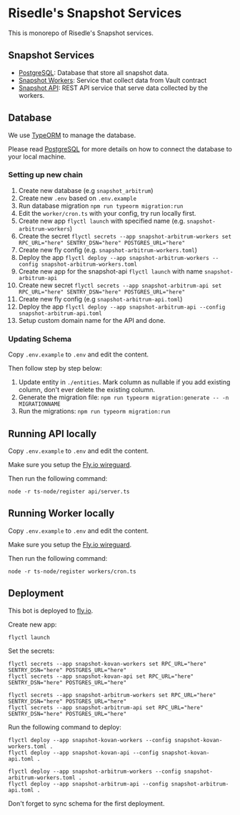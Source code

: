 # Risedle's Snapshot Services

This is monorepo of Risedle's Snapshot services.

## Snapshot Services

-   [PostgreSQL](./postgresql): Database that store all snapshot data.
-   [Snapshot Workers](./workers): Service that collect data from Vault contract
-   [Snapshot API](./api): REST API service that serve data collected by the
    workers.

## Database

We use [TypeORM](https://typeorm.io/) to manage the database.

Please read [PostgreSQL](./postgresql/README.md) for more details on how to
connect the database to your local machine.

### Setting up new chain

1. Create new database (e.g `snapshot_arbitrum`)
2. Create new `.env` based on `.env.example`
3. Run database migration `npm run typeorm migration:run`
4. Edit the `worker/cron.ts` with your config, try run locally first.
5. Create new app `flyctl launch` with specified name (e.g.
   `snapshot-arbitrum-workers`)
6. Create the secret
   `flyctl secrets --app snapshot-arbitrum-workers set RPC_URL="here" SENTRY_DSN="here" POSTGRES_URL="here"`
7. Create new fly config (e.g. `snapshot-arbitrum-workers.toml`)
8. Deploy the app
   `flyctl deploy --app snapshot-arbitrum-workers --config snapshot-arbitrum-workers.toml`
9. Create new app for the snapshot-api `flyctl launch` with name
   `snapshot-arbitrum-api`
10. Create new secret
    `flyctl secrets --app snapshot-arbitrum-api set RPC_URL="here" SENTRY_DSN="here" POSTGRES_URL="here"`
11. Create new fly config (e.g `snapshot-arbitrum-api.toml`)
12. Deploy the app
    `flyctl deploy --app snapshot-arbitrum-api --config snapshot-arbitrum-api.toml`
13. Setup custom domain name for the API and done.

### Updating Schema

Copy `.env.example` to `.env` and edit the content.

Then follow step by step below:

1. Update entity in `./entities`. Mark column as nullable if you add existing
   column, don't ever delete the existing column.
2. Generate the migration file:
   `npm run typeorm migration:generate -- -n MIGRATIONNAME`
3. Run the migrations: `npm run typeorm migration:run`

## Running API locally

Copy `.env.example` to `.env` and edit the content.

Make sure you setup the
[Fly.io wireguard](https://fly.io/docs/reference/private-networking/#private-network-vpn).

Then run the following command:

    node -r ts-node/register api/server.ts

## Running Worker locally

Copy `.env.example` to `.env` and edit the content.

Make sure you setup the
[Fly.io wireguard](https://fly.io/docs/reference/private-networking/#private-network-vpn).

Then run the following command:

    node -r ts-node/register workers/cron.ts

## Deployment

This bot is deployed to [fly.io](https://fly.io/docs/introduction/).

Create new app:

    flyctl launch

Set the secrets:

    flyctl secrets --app snapshot-kovan-workers set RPC_URL="here" SENTRY_DSN="here" POSTGRES_URL="here"
    flyctl secrets --app snapshot-kovan-api set RPC_URL="here" SENTRY_DSN="here" POSTGRES_URL="here"

    flyctl secrets --app snapshot-arbitrum-workers set RPC_URL="here" SENTRY_DSN="here" POSTGRES_URL="here"
    flyctl secrets --app snapshot-arbitrum-api set RPC_URL="here" SENTRY_DSN="here" POSTGRES_URL="here"

Run the following command to deploy:

    flyctl deploy --app snapshot-kovan-workers --config snapshot-kovan-workers.toml .
    flyctl deploy --app snapshot-kovan-api --config snapshot-kovan-api.toml .

    flyctl deploy --app snapshot-arbitrum-workers --config snapshot-arbitrum-workers.toml .
    flyctl deploy --app snapshot-arbitrum-api --config snapshot-arbitrum-api.toml .

Don't forget to sync schema for the first deployment.
